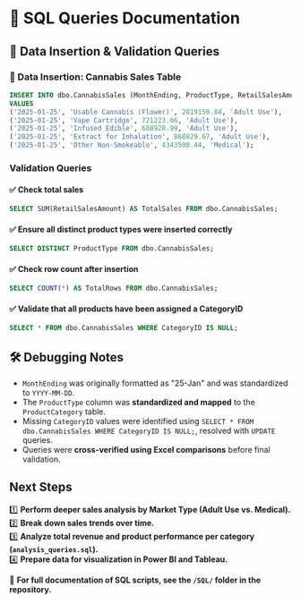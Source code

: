 # 📌 SQL Queries Documentation

## 📂 Data Insertion & Validation Queries

### 📌 Data Insertion: Cannabis Sales Table
```sql
INSERT INTO dbo.CannabisSales (MonthEnding, ProductType, RetailSalesAmount, Market)
VALUES
('2025-01-25', 'Usable Cannabis (Flower)', 2819150.84, 'Adult Use'),
('2025-01-25', 'Vape Cartridge', 721223.06, 'Adult Use'),
('2025-01-25', 'Infused Edible', 688928.99, 'Adult Use'),
('2025-01-25', 'Extract for Inhalation', 868829.67, 'Adult Use'),
('2025-01-25', 'Other Non-Smokeable', 4343508.44, 'Medical');
```

###  Validation Queries

#### ✅ Check total sales
```sql
SELECT SUM(RetailSalesAmount) AS TotalSales FROM dbo.CannabisSales;
```

#### ✅ Ensure all distinct product types were inserted correctly
```sql
SELECT DISTINCT ProductType FROM dbo.CannabisSales;
```

#### ✅ Check row count after insertion
```sql
SELECT COUNT(*) AS TotalRows FROM dbo.CannabisSales;
```

#### ✅ Validate that all products have been assigned a CategoryID
```sql
SELECT * FROM dbo.CannabisSales WHERE CategoryID IS NULL;
```

## 🛠 Debugging Notes
- `MonthEnding` was originally formatted as "25-Jan" and was standardized to `YYYY-MM-DD`.
- The `ProductType` column was **standardized and mapped** to the `ProductCategory` table.
- Missing `CategoryID` values were identified using `SELECT * FROM dbo.CannabisSales WHERE CategoryID IS NULL;`, resolved with `UPDATE` queries.
- Queries were **cross-verified using Excel comparisons** before final validation.

##  Next Steps
1️⃣ **Perform deeper sales analysis by Market Type (Adult Use vs. Medical).**  
2️⃣ **Break down sales trends over time.**  
3️⃣ **Analyze total revenue and product performance per category (`analysis_queries.sql`).**  
4️⃣ **Prepare data for visualization in Power BI and Tableau.**  

📂 **For full documentation of SQL scripts, see the `/SQL/` folder in the repository.**
